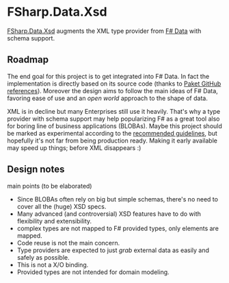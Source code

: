 
# FSharp.Data.Xsd

[FSharp.Data.Xsd](http://giacomociti.github.io/FSharp.Data.Xsd/) augments the XML type provider 
from [F# Data](http://fsharp.github.io/FSharp.Data/) with schema support.

## Roadmap

The end goal for this project is to get integrated into F# Data. 
In fact the implementation is directly based on its source code (thanks to [Paket GitHub references](https://fsprojects.github.io/Paket/github-dependencies.html)).
Moreover the design aims to follow the main ideas of F# Data, favoring ease of use and an *open world* approach to the shape of data.

XML is in decline but many Enterprises still use it heavily. That's why a type provider with schema support may help popularizing F# as a great tool also for boring line of business applications (BLOBAs). 
Maybe this project should be marked as experimental according to the [recommended guidelines](http://fsharp.github.io/2014/09/19/fsharp-libraries.html), but hopefully it's not far from being production ready.
Making it early available may speed up things; before XML disappears :)


## Design notes
 
main points (to be elaborated)
- Since BLOBAs often rely on big but simple schemas, there's no need to cover all the (huge) XSD specs.
- Many advanced (and controversial) XSD features have to do with flexibility and extensibility.
- complex types are not mapped to F# provided types, only elements are mapped.
- Code reuse is not the main concern.
- Type providers are expected to just *grab* external data as easily and safely as possible. 
- This is not a X/O binding.
- Provided types are not intended for domain modeling.
    
      
      
      

